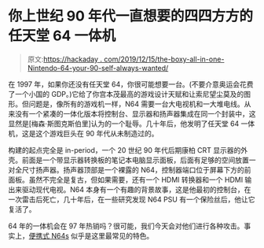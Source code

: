 # 你上世纪 90 年代一直想要的四四方方的任天堂 64 一体机

> 原文:[https://hackaday . com/2019/12/15/the-boxy-all-in-one-Nintendo-64-your-90-self-always-wanted/](https://hackaday.com/2019/12/15/the-boxy-all-in-one-nintendo-64-your-1990s-self-always-wanted/)

在 1997 年，如果你还没有任天堂 64，你很可能想要一台。(不要介意奥运会花费了一个小国的 GDP。)它给了你宫本茂最高的游戏设计天赋和让索尼望尘莫及的图形。但问题是，像所有的游戏机一样，N64 需要一台大电视机和一大堆电线。从来没有一个紧凑的一体化版本将控制台、显示器和扬声器集成在同一个封装中，这显然是[梅森·斯图克斯伯里]认为的一个耻辱。几十年后，他发明了任天堂 64 一体机，这是这个游戏巨头在 90 年代从未制造过的。

构建的起点完全是 in-period，一个 20 世纪 90 年代后期康柏 CRT 显示器的外壳。前面是一个带显示器转换板的笔记本电脑显示面板，后面有足够的空间放置一对全尺寸扬声器。扬声器顶部是一个裸露的 N64，控制器端口位于屏幕下方的前面板。虽然不完全是复古，但如果需要，还有一个 HDMI 转换器和一个 HDMI 输出来驱动现代电视。N64 本身有一个有趣的背景故事，这是他最初的控制台，在一次雷击后死亡，几十年后，在一些研究发现 N64 PSU 有一个保险丝后，他让它复活了。

64 年的一体机会在 97 年热销吗？很可能，我们今天会对他们进行各种攻击。事实上，[便携式 N64s](https://hackaday.com/2016/02/04/the-ocarina-of-time-portable-n64/) 似乎是这里最常见的特色。